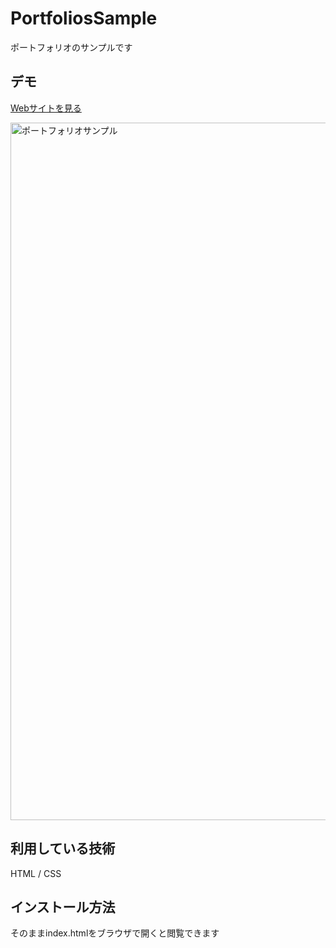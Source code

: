 PortfoliosSample
====

ポートフォリオのサンプルです

## デモ
[Webサイトを見る](https://portfoliossample.herokuapp.com/)

<img width="1116" alt="ポートフォリオサンプル" src="https://user-images.githubusercontent.com/78634029/120060403-a1f6db00-c092-11eb-97fd-dbf299775a13.PNG">

## 利用している技術
HTML / CSS

## インストール方法
そのままindex.htmlをブラウザで開くと閲覧できます
